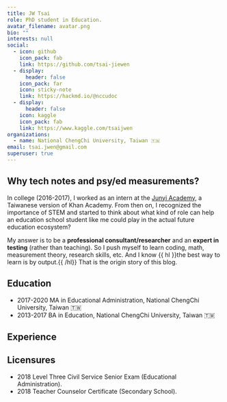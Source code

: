```yaml
---
title: JW Tsai
role: PhD student in Education.
avatar_filename: avatar.png
bio: ""
interests: null
social:
  - icon: github
    icon_pack: fab
    link: https://github.com/tsai-jiewen
  - display:
      header: false
    icon_pack: far
    icon: sticky-note
    link: https://hackmd.io/@nccudoc
  - display:
      header: false
    icon: kaggle
    icon_pack: fab
    link: https://www.kaggle.com/tsaijwen
organizations:
  - name: National ChengChi University, Taiwan 🇹🇼
email: tsai.jwen@gmail.com
superuser: true
---
```


## Why tech notes and psy/ed measurements? 

In college (2016-2017), I worked as an intern at the [Junyi Academy](https://www.junyiacademy.org/), a Taiwanese version of Khan Academy. From then on, I recognized the importance of STEM and started to think about what kind of role can help an education school student like me could play in the actual future education ecosystem?

My answer is to be a **professional consultant/researcher** and an **expert in testing** (rather than teaching). So I push myself to learn coding, math, measurement theory, research skills, etc. And I know {{ hl }}the best way to learn is by output.{{ /hl}} That is the origin story of this blog. 



## Education
- 2017-2020 MA in Educational Administration, National ChengChi University, Taiwan 🇹🇼
- 2013-2017 BA in Education, National ChengChi University, Taiwan 🇹🇼

## Experience

## Licensures
- 2018 Level Three Civil Service Senior Exam (Educational Administration).
- 2018 Teacher Counselor Certificate (Secondary School).


